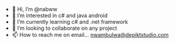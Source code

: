 - 👋 Hi, I’m @nabww
- 👀 I’m interested in c# and java android
- 🌱 I’m currently learning c# and .net framework
- 💞️ I’m looking to collaborate on any project 
- 📫 How to reach me on email... nwambulwa@depiktstudio.com

<!---
nabww/nabww is a ✨ special ✨ repository because its `README.md` (this file) appears on your GitHub profile.
You can click the Preview link to take a look at your changes.
--->
